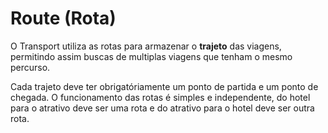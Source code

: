 # Route (Rota)
O Transport utiliza as rotas para armazenar o **trajeto** das viagens, permitindo assim buscas de multiplas viagens que tenham o mesmo percurso.

Cada trajeto deve ter obrigatóriamente um ponto de partida e um ponto de chegada. O funcionamento das rotas é simples e independente, do hotel para o atrativo deve ser uma rota e do atrativo para o hotel deve ser outra rota.
